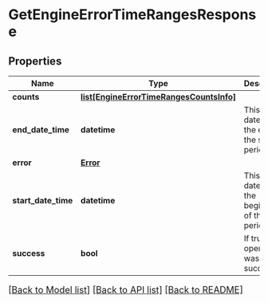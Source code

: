 # GetEngineErrorTimeRangesResponse

## Properties
Name | Type | Description | Notes
------------ | ------------- | ------------- | -------------
**counts** | [**list[EngineErrorTimeRangesCountsInfo]**](EngineErrorTimeRangesCountsInfo.md) |  | [optional] 
**end_date_time** | **datetime** | This is the datetime of the end of the stats period | [optional] 
**error** | [**Error**](Error.md) |  | [optional] 
**start_date_time** | **datetime** | This is the datetime of the beginning of the stats period | [optional] 
**success** | **bool** | If true, the operation was successful. | [optional] 

[[Back to Model list]](../README.md#documentation-for-models) [[Back to API list]](../README.md#documentation-for-api-endpoints) [[Back to README]](../README.md)

<style>
     p, ul, ol, li { font-size: 18px !important;}
</style>


